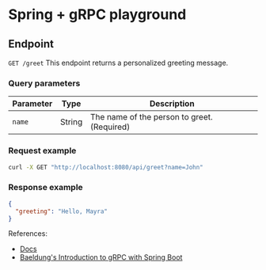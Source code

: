 # Spring + gRPC playground
## Endpoint
`GET /greet`
This endpoint returns a personalized greeting message.
### Query parameters

| Parameter | Type   | Description                             |
| --------- | ------ | --------------------------------------- |
| `name`    | String | The name of the person to greet. (Required) |

### Request example
```bash
curl -X GET "http://localhost:8080/api/greet?name=John"
```
### Response example
```json
{
  "greeting": "Hello, Mayra"
}
```

References:
- [Docs](https://grpc.io/docs/languages/java/basics/)
- [Baeldung's Introduction to gRPC with Spring Boot](https://www.baeldung.com/spring-boot-grpc)